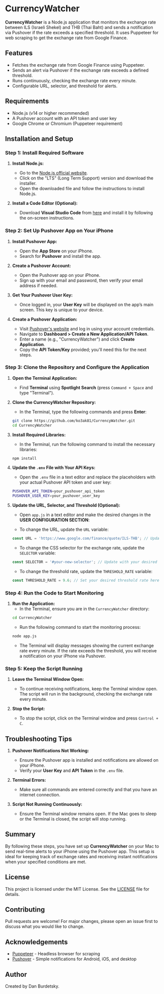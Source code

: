 # CurrencyWatcher

**CurrencyWatcher** is a Node.js application that monitors the exchange rate between ILS (Israeli Shekel) and THB (Thai Baht) and sends a notification via Pushover if the rate exceeds a specified threshold. It uses Puppeteer for web scraping to get the exchange rate from Google Finance.

## Features

- Fetches the exchange rate from Google Finance using Puppeteer.
- Sends an alert via Pushover if the exchange rate exceeds a defined threshold.
- Runs continuously, checking the exchange rate every minute.
- Configurable URL, selector, and threshold for alerts.

## Requirements

- Node.js (v14 or higher recommended)
- A Pushover account with an API token and user key
- Google Chrome or Chromium (Puppeteer requirement)

## Installation and Setup

### Step 1: Install Required Software

1. **Install Node.js:**
   - Go to the [Node.js official website](https://nodejs.org/).
   - Click on the "LTS" (Long Term Support) version and download the installer.
   - Open the downloaded file and follow the instructions to install Node.js.

2. **Install a Code Editor (Optional):**
   - Download **Visual Studio Code** from [here](https://code.visualstudio.com/) and install it by following the on-screen instructions.

### Step 2: Set Up Pushover App on Your iPhone

1. **Install Pushover App:**
   - Open the **App Store** on your iPhone.
   - Search for **Pushover** and install the app.

2. **Create a Pushover Account:**
   - Open the Pushover app on your iPhone.
   - Sign up with your email and password, then verify your email address if needed.

3. **Get Your Pushover User Key:**
   - Once logged in, your **User Key** will be displayed on the app’s main screen. This key is unique to your device.

4. **Create a Pushover Application:**
   - Visit [Pushover's website](https://pushover.net/) and log in using your account credentials.
   - Navigate to **Dashboard > Create a New Application/API Token**.
   - Enter a name (e.g., "CurrencyWatcher") and click **Create Application**.
   - Copy the **API Token/Key** provided; you'll need this for the next steps.

### Step 3: Clone the Repository and Configure the Application

1. **Open the Terminal Application:**
   - Find **Terminal** using **Spotlight Search** (press `Command + Space` and type "Terminal").

2. **Clone the CurrencyWatcher Repository:**
   - In the Terminal, type the following commands and press **Enter**:
   ```bash
   git clone https://github.com/ko3ak81/CurrencyWatcher.git
   cd CurrencyWatcher
   ```

3. **Install Required Libraries:**
   - In the Terminal, run the following command to install the necessary libraries:
   ```bash
   npm install
   ```

4. **Update the `.env` File with Your API Keys:**
   - Open the `.env` file in a text editor and replace the placeholders with your actual Pushover API token and user key:
   ```bash
   PUSHOVER_API_TOKEN=your_pushover_api_token
   PUSHOVER_USER_KEY=your_pushover_user_key
   ```

5. **Update the URL, Selector, and Threshold (Optional):**
   - Open `app.js` in a text editor and make the desired changes in the **USER CONFIGURATION SECTION**:

   - To change the URL, update the `URL` variable:
   ```javascript
   const URL = 'https://www.google.com/finance/quote/ILS-THB'; // Update with your desired URL
   ```

   - To change the CSS selector for the exchange rate, update the `SELECTOR` variable:
   ```javascript
   const SELECTOR = '#your-new-selector'; // Update with your desired CSS selector
   ```

   - To change the threshold rate, update the `THRESHOLD_RATE` variable:
   ```javascript
   const THRESHOLD_RATE = 9.6; // Set your desired threshold rate here
   ```

### Step 4: Run the Code to Start Monitoring

1. **Run the Application:**
   - In the Terminal, ensure you are in the `CurrencyWatcher` directory:
   ```bash
   cd CurrencyWatcher
   ```
   - Run the following command to start the monitoring process:
   ```bash
   node app.js
   ```
   - The Terminal will display messages showing the current exchange rate every minute. If the rate exceeds the threshold, you will receive a notification on your iPhone via Pushover.

### Step 5: Keep the Script Running

1. **Leave the Terminal Window Open:**
   - To continue receiving notifications, keep the Terminal window open. The script will run in the background, checking the exchange rate every minute.

2. **Stop the Script:**
   - To stop the script, click on the Terminal window and press `Control + C`.

## Troubleshooting Tips

1. **Pushover Notifications Not Working:**
   - Ensure the Pushover app is installed and notifications are allowed on your iPhone.
   - Verify your **User Key** and **API Token** in the `.env` file.

2. **Terminal Errors:**
   - Make sure all commands are entered correctly and that you have an internet connection.

3. **Script Not Running Continuously:**
   - Ensure the Terminal window remains open. If the Mac goes to sleep or the Terminal is closed, the script will stop running.

## Summary

By following these steps, you have set up **CurrencyWatcher** on your Mac to send real-time alerts to your iPhone using the Pushover app. This setup is ideal for keeping track of exchange rates and receiving instant notifications when your specified conditions are met.

## License

This project is licensed under the MIT License. See the [LICENSE](LICENSE) file for details.

## Contributing

Pull requests are welcome! For major changes, please open an issue first to discuss what you would like to change.

## Acknowledgements

- [Puppeteer](https://github.com/puppeteer/puppeteer) - Headless browser for scraping
- [Pushover](https://pushover.net/) - Simple notifications for Android, iOS, and desktop

## Author

Created by Dan Burdetsky.
